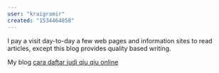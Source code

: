 ```yaml
---
user: "kraigramir"
created: "1534464858"
---
```


I pay a visit day-to-day a few web pages and information sites to 
read articles, except this blog provides quality based writing.


My blog <a href="http://www.elox.com.py/?option=com_k2&view=itemlist&task=user&id=20103">cara daftar judi qiu qiu online</a>
